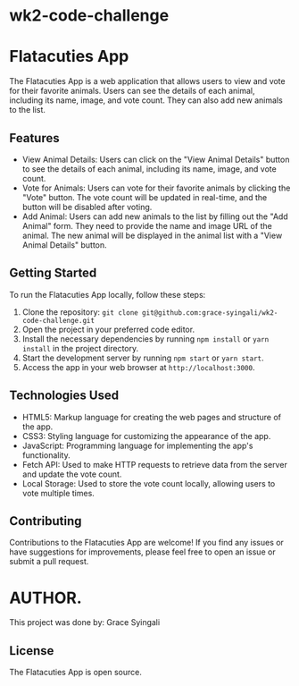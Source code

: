 # wk2-code-challenge
# Flatacuties App

The Flatacuties App is a web application that allows users to view and vote for their favorite animals. Users can see the details of each animal, including its name, image, and vote count. They can also add new animals to the list.

 
## Features

- View Animal Details: Users can click on the "View Animal Details" button to see the details of each animal, including its name, image, and vote count.
- Vote for Animals: Users can vote for their favorite animals by clicking the "Vote" button. The vote count will be updated in real-time, and the button will be disabled after voting.
- Add Animal: Users can add new animals to the list by filling out the "Add Animal" form. They need to provide the name and image URL of the animal. The new animal will be displayed in the animal list with a "View Animal Details" button.
## Getting Started
To run the Flatacuties App locally, follow these steps:
1. Clone the repository: `git clone git@github.com:grace-syingali/wk2-code-challenge.git`
2. Open the project in your preferred code editor.
3. Install the necessary dependencies by running `npm install` or `yarn install` in the project directory.
4. Start the development server by running `npm start` or `yarn start`.
5. Access the app in your web browser at `http://localhost:3000`.
## Technologies Used
- HTML5: Markup language for creating the web pages and structure of the app.
- CSS3: Styling language for customizing the appearance of the app.
- JavaScript: Programming language for implementing the app's functionality.
- Fetch API: Used to make HTTP requests to retrieve data from the server and update the vote count.
- Local Storage: Used to store the vote count locally, allowing users to vote multiple times.
## Contributing
Contributions to the Flatacuties App are welcome! If you find any issues or have suggestions for improvements, please feel free to open an issue or submit a pull request.

# AUTHOR.
This project was done by:
Grace Syingali

## License
The Flatacuties App is open source.